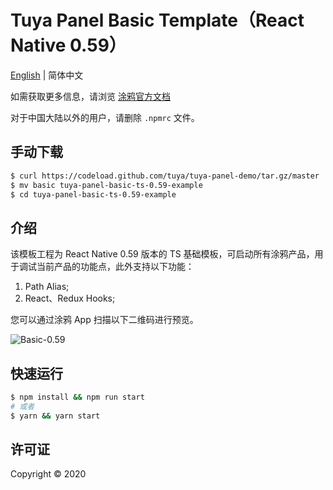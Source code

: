 # Tuya Panel Basic Template（React Native 0.59）

[English](./README.md) | 简体中文

如需获取更多信息，请浏览 [涂鸦官方文档](https://docs.tuya.com)

对于中国大陆以外的用户，请删除 `.npmrc` 文件。

## 手动下载

```bash
$ curl https://codeload.github.com/tuya/tuya-panel-demo/tar.gz/master | tar -xz --strip=2 tuya-panel-demo-master/examples/basic-ts-0.59
$ mv basic tuya-panel-basic-ts-0.59-example
$ cd tuya-panel-basic-ts-0.59-example
```

## 介绍

该模板工程为 React Native 0.59 版本的 TS 基础模板，可启动所有涂鸦产品，用于调试当前产品的功能点，此外支持以下功能：

1. Path Alias;
2. React、Redux Hooks;

您可以通过涂鸦 App 扫描以下二维码进行预览。

![Basic-0.59](https://images.tuyacn.com/rms-static/2bc54690-45dd-11eb-a066-2bc8444523c6-1608810178937.png?tyName=smartLockZigbee.png)

## 快速运行

```bash
$ npm install && npm run start
# 或者
$ yarn && yarn start
```

## 许可证

Copyright © 2020
